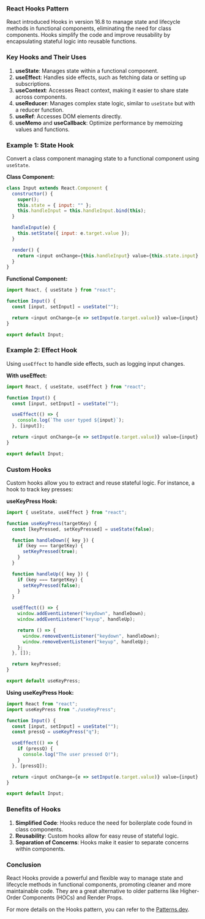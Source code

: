 ### React Hooks Pattern

React introduced Hooks in version 16.8 to manage state and lifecycle methods in functional components, eliminating the need for class components. Hooks simplify the code and improve reusability by encapsulating stateful logic into reusable functions.

### Key Hooks and Their Uses

1. **useState**: Manages state within a functional component.
2. **useEffect**: Handles side effects, such as fetching data or setting up subscriptions.
3. **useContext**: Accesses React context, making it easier to share state across components.
4. **useReducer**: Manages complex state logic, similar to `useState` but with a reducer function.
5. **useRef**: Accesses DOM elements directly.
6. **useMemo** and **useCallback**: Optimize performance by memoizing values and functions.

### Example 1: State Hook

Convert a class component managing state to a functional component using `useState`.

**Class Component:**

```javascript
class Input extends React.Component {
  constructor() {
    super();
    this.state = { input: "" };
    this.handleInput = this.handleInput.bind(this);
  }

  handleInput(e) {
    this.setState({ input: e.target.value });
  }

  render() {
    return <input onChange={this.handleInput} value={this.state.input} />;
  }
}
```

**Functional Component:**

```javascript
import React, { useState } from "react";

function Input() {
  const [input, setInput] = useState("");

  return <input onChange={e => setInput(e.target.value)} value={input} />;
}

export default Input;
```

### Example 2: Effect Hook

Using `useEffect` to handle side effects, such as logging input changes.

**With useEffect:**

```javascript
import React, { useState, useEffect } from "react";

function Input() {
  const [input, setInput] = useState("");

  useEffect(() => {
    console.log(`The user typed ${input}`);
  }, [input]);

  return <input onChange={e => setInput(e.target.value)} value={input} />;
}

export default Input;
```

### Custom Hooks

Custom hooks allow you to extract and reuse stateful logic. For instance, a hook to track key presses:

**useKeyPress Hook:**

```javascript
import { useState, useEffect } from "react";

function useKeyPress(targetKey) {
  const [keyPressed, setKeyPressed] = useState(false);

  function handleDown({ key }) {
    if (key === targetKey) {
      setKeyPressed(true);
    }
  }

  function handleUp({ key }) {
    if (key === targetKey) {
      setKeyPressed(false);
    }
  }

  useEffect(() => {
    window.addEventListener("keydown", handleDown);
    window.addEventListener("keyup", handleUp);

    return () => {
      window.removeEventListener("keydown", handleDown);
      window.removeEventListener("keyup", handleUp);
    };
  }, []);

  return keyPressed;
}

export default useKeyPress;
```

**Using useKeyPress Hook:**

```javascript
import React from "react";
import useKeyPress from "./useKeyPress";

function Input() {
  const [input, setInput] = useState("");
  const pressQ = useKeyPress("q");

  useEffect(() => {
    if (pressQ) {
      console.log("The user pressed Q!");
    }
  }, [pressQ]);

  return <input onChange={e => setInput(e.target.value)} value={input} />;
}

export default Input;
```

### Benefits of Hooks

1. **Simplified Code**: Hooks reduce the need for boilerplate code found in class components.
2. **Reusability**: Custom hooks allow for easy reuse of stateful logic.
3. **Separation of Concerns**: Hooks make it easier to separate concerns within components.

### Conclusion

React Hooks provide a powerful and flexible way to manage state and lifecycle methods in functional components, promoting cleaner and more maintainable code. They are a great alternative to older patterns like Higher-Order Components (HOCs) and Render Props.

For more details on the Hooks pattern, you can refer to the [Patterns.dev](https://www.patterns.dev/react/hooks-pattern).